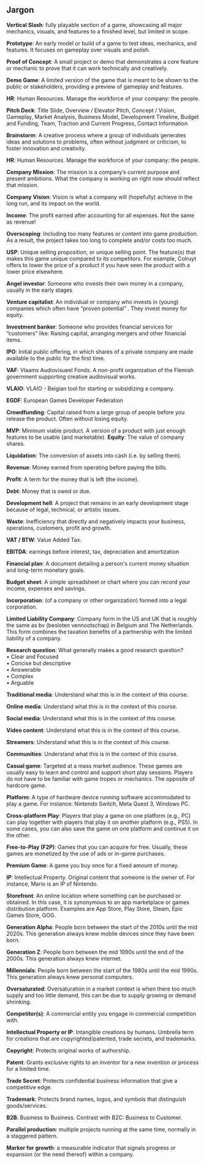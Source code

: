 <link rel="stylesheet" href="../style.css">

## Jargon

**Vertical Slash**: fully playable section of a game, showcasing all major mechanics, visuals, and features to a finished level, but limited in scope.

**Prototype**: An early model or build of a game to test ideas, mechanics, and features. It focuses on gameplay over visuals and polish.

**Proof of Concept**: A small project or demo that demonstrates a core feature or mechanic to prove that it can work technically and creatively.

**Demo Game**: A limited version of the game that is meant to be shown to the public or stakeholders, providing a preview of gameplay and features.

**HR**: Human Resources. Manage the workforce of your company: the people.

**Pitch Deck**: Title Slide, Overview / Elevator Pitch, Concept / Vision, Gameplay, Market Analysis, Business Model, Development Timeline, Budget and Funding, Team, Traction and Current Progress, Contact Information

**Brainstorm**: A creative process where a group of individuals generates ideas and solutions to problems, often without judgment or criticism, to foster innovation and creativity.

**HR**: Human Resources. Manage the workforce of your company: the people.

**Company Mission**: The mission is a company’s current purpose and present ambitions. What the company is working on right now should reflect that mission.

**Company Vision**: Vision is what a company will (hopefully) achieve in the long run, and its impact on the world.

**Income**: The profit earned after accounting for all expenses. Not the same as revenue!

**Overscoping**: Including too many features or content into game production. As a result, the project takes too long to complete and/or costs too much.

**USP**: Unique selling proposition, or unique selling point. The feature(s) that makes this game unique compared to its competitors. For example, Colruyt offers to lower the price of a product if you have seen the product with a lower price elsewhere.

**Angel investor**: Someone who invests their own money in a company, usually in the early stages

**Venture capitalist**: An individual or company who invests in (young) companies which often have “proven potential” . They invest money for equity.

**Investment banker**: Someone who provides financial services for “customers” like: Raising capital, arranging mergers and  other financial items.

**IPO**: Initial public offering, in which shares of a private company are made available to the public for the first time.

**VAF**: Vlaams Audiovisueel Fonds. A non-profit organization of the Flemish government supporting creative audiovisual works.

**VLAIO**: VLAIO - Belgian tool for starting or subsidizing a company.

**EGDF**: European Games Developer Federation

**Crowdfunding**: Capital raised from a large group of people before you release the product. Often without losing equity. 

**MVP**: Minimum viable product. A version of a product with just enough features to be usable (and marketable).
**Equity**: The value of company shares.


**Liquidation**: The conversion of assets into cash (i.e. by selling them).

**Revenue**: Money earned from operating before paying the bills.

**Profit**: A term for the money that is left (the income).

**Debt**: Money that is owed or due.

**Development hell**: A project that remains in an early development stage because of legal, technical, or artistic issues.

**Waste**: Inefficiency that directly and negatively impacts your business, operations, customers, profit and growth.

**VAT / BTW**: Value Added Tax.

**EBITDA**: earnings before interest, tax, depreciation and amortization

**Financial plan**: A document detailing a person's current money situation and long-term monetary goals.

**Budget sheet**: A simple spreadsheet or chart where you can record your income, expenses and savings.

**Incorporation**: (of a company or other organization) formed into a legal corporation.

**Limited Liability Company**: Company form in the US and UK that is roughly the same as bv (besloten vennootschap) in Belgium and The Netherlands. This form combines the taxation benefits of a partnership with the limited liability of a company.

**Research question**: What generally makes a good research question?  
• Clear and Focused  
• Concise but descriptive  
• Answerable  
• Complex  
• Arguable  

**Traditional media**: Understand what this is in the context of this course.

**Online media**: Understand what this is in the context of this course.

**Social media**: Understand what this is in the context of this course.

**Video content**: Understand what this is in the context of this course.

**Streamers**: Understand what this is in the context of this course.

**Communities**: Understand what this is in the context of this course.

**Casual game**: Targeted at a mass market audience. These games are usually easy to learn and control and support short play sessions. Players do not have to be familiar with game tropes or mechanics. The opposite of hardcore game.

**Platform**: A type of hardware device running software accommodated to play a game. For instance: Nintendo Switch, Meta Quest 3, Windows PC.

**Cross-platform Play**: Players that play a game on one platform (e.g., PC) can play together with players that play it on another platform (e.g., PS5). In some cases, you can also save the game on one platform and continue it on the other.

**Free-to-Play (F2P)**: Games that you can acquire for free. Usually, these games are monetized by the use of ads or in-game purchases.

**Premium Game**: A game you buy once for a fixed amount of money.

**IP**: Intellectual Property. Original content that someone is the owner of. For instance, Mario is an IP of Nintendo.

**Storefront**: An online location where something can be purchased or obtained. In this case, it is synonymous to an app marketplace or games distribution platform. Examples are App Store, Play Store, Steam, Epic Games Store, GOG.


**Generation Alpha**: People born between the start of the 2010s until the mid 2020s. This generation always knew mobile devices since they have been born.

**Generation Z**: People born between the mid 1990s until the end of the 2000s. This generation always knew internet.

**Millennials**: People born between the start of the 1980s until the mid 1990s. This generation always knew personal computers.

**Oversaturated**: Oversaturation in a market context is when there too much supply and too little demand, this can be due to supply growing or demand shrinking.

**Competitor(s)**: A commercial entity you engage in commercial competition with.

**Intellectual Property or IP**: Intangible creations by humans. Umbrella term for creations that are copyrighted/patented, trade secrets, and trademarks.

**Copyright**: Protects original works of authorship.

**Patent**: Grants exclusive rights to an inventor for a new invention or process for a limited time.

**Trade Secret**: Protects confidential business information that give a competitive edge.

**Trademark**: Protects brand names, logos, and symbols that distinguish goods/services.


**B2B**: Business to Business. Contrast with B2C: Business to Customer.

**Parallel production**: multiple projects running at the same time, normally in a staggered pattern.

**Marker for growth**: a measurable indicator that signals progress or expansion (or the need thereof) within a company.
